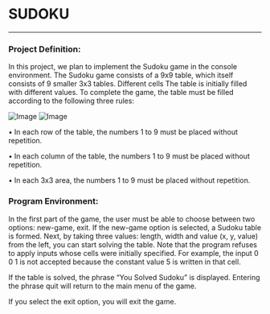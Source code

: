 

# SUDOKU


---
### Project Definition:
In this project, we plan to implement the Sudoku game in the console environment.
The Sudoku game consists of a 9x9 table, which itself consists of 9 smaller 3x3 tables. Different cells The table is initially filled with different values. To complete the game, the table must be filled according to the following three rules:

![Image](https://github.com/user-attachments/assets/c944c7c3-aa7f-4b59-a09c-92a333f9f08a)
![Image](https://github.com/user-attachments/assets/0e8d7048-752d-4746-a493-3f51c45fe636)

• In each row of the table, the numbers 1 to 9 must be placed without repetition.

• In each column of the table, the numbers 1 to 9 must be placed without repetition.

• In each 3x3 area, the numbers 1 to 9 must be placed without repetition.

### Program Environment:

In the first part of the game, the user must be able to choose between two options: new-game, exit.
If the new-game option is selected, a Sudoku table is formed. Next, by taking three values: length, width and value (x, y, value) from the left, you can start solving the table.
Note that the program refuses to apply inputs whose cells were initially specified. For example, the input 0 0 1 is not accepted because the constant value 5 is written in that cell.

If the table is solved, the phrase “You Solved Sudoku” is displayed. Entering the phrase quit will return to the main menu of the game.

If you select the exit option, you will exit the game.
